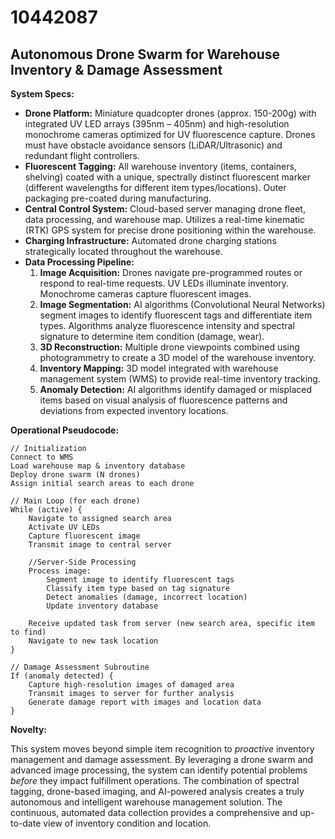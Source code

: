 # 10442087

## Autonomous Drone Swarm for Warehouse Inventory & Damage Assessment

**System Specs:**

*   **Drone Platform:** Miniature quadcopter drones (approx. 150-200g) with integrated UV LED arrays (395nm – 405nm) and high-resolution monochrome cameras optimized for UV fluorescence capture. Drones must have obstacle avoidance sensors (LiDAR/Ultrasonic) and redundant flight controllers.
*   **Fluorescent Tagging:** All warehouse inventory (items, containers, shelving) coated with a unique, spectrally distinct fluorescent marker (different wavelengths for different item types/locations).  Outer packaging pre-coated during manufacturing.
*   **Central Control System:** Cloud-based server managing drone fleet, data processing, and warehouse map. Utilizes a real-time kinematic (RTK) GPS system for precise drone positioning within the warehouse.
*   **Charging Infrastructure:** Automated drone charging stations strategically located throughout the warehouse.
*   **Data Processing Pipeline:**
    1.  **Image Acquisition:** Drones navigate pre-programmed routes or respond to real-time requests. UV LEDs illuminate inventory. Monochrome cameras capture fluorescent images.
    2.  **Image Segmentation:**  AI algorithms (Convolutional Neural Networks) segment images to identify fluorescent tags and differentiate item types.  Algorithms analyze fluorescence intensity and spectral signature to determine item condition (damage, wear).
    3.  **3D Reconstruction:**  Multiple drone viewpoints combined using photogrammetry to create a 3D model of the warehouse inventory.
    4.  **Inventory Mapping:** 3D model integrated with warehouse management system (WMS) to provide real-time inventory tracking.
    5.  **Anomaly Detection:** AI algorithms identify damaged or misplaced items based on visual analysis of fluorescence patterns and deviations from expected inventory locations.

**Operational Pseudocode:**

```
// Initialization
Connect to WMS
Load warehouse map & inventory database
Deploy drone swarm (N drones)
Assign initial search areas to each drone

// Main Loop (for each drone)
While (active) {
    Navigate to assigned search area
    Activate UV LEDs
    Capture fluorescent image
    Transmit image to central server
    
    //Server-Side Processing
    Process image:
        Segment image to identify fluorescent tags
        Classify item type based on tag signature
        Detect anomalies (damage, incorrect location)
        Update inventory database
        
    Receive updated task from server (new search area, specific item to find)
    Navigate to new task location
}

// Damage Assessment Subroutine
If (anomaly detected) {
    Capture high-resolution images of damaged area
    Transmit images to server for further analysis
    Generate damage report with images and location data
}
```

**Novelty:**

This system moves beyond simple item recognition to *proactive* inventory management and damage assessment. By leveraging a drone swarm and advanced image processing, the system can identify potential problems *before* they impact fulfillment operations. The combination of spectral tagging, drone-based imaging, and AI-powered analysis creates a truly autonomous and intelligent warehouse management solution.  The continuous, automated data collection provides a comprehensive and up-to-date view of inventory condition and location.